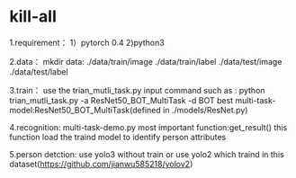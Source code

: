 # kill-all

1.requirement：
  1）pytorch 0.4
  2)python3
  
2.data：
  mkdir data:
  ./data/train/image
  ./data/train/label
  ./data/test/image
  ./data/test/label
  
3.train：
  use the trian_mutli_task.py
  input command such as : 
  python trian_mutli_task.py -a ResNet50_BOT_MultiTask -d BOT
  best multi-task-model:ResNet50_BOT_MultiTask(defined in ./models/ResNet.py)
  
4.recognition:
  multi-task-demo.py 
  most important function:get_result()
  this function load the traind model to identify person attributes
  
5.person detction:
  use yolo3 without train or use yolo2 which traind in this dataset(https://github.com/jianwu585218/yolov2)
